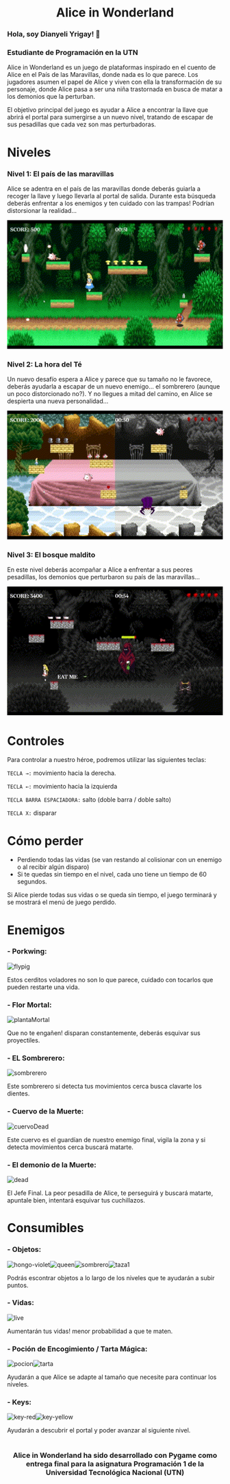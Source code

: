 <h1 align="center">Alice in Wonderland</h1>

### Hola, soy Dianyeli Yrigay! 👋
<h3> Estudiante de Programación en la UTN </h1>

<p>Alice in Wonderland es un juego de plataformas inspirado en el cuento de Alice en el País de las Maravillas, donde nada es lo que parece. Los jugadores asumen el papel de Alice y viven con ella la transformación de su personaje, donde Alice pasa a ser una niña trastornada en busca de matar a los demonios que la perturban.

El objetivo principal del juego es ayudar a Alice a encontrar la llave que abrirá el portal para sumergirse a un nuevo nivel, tratando de escapar de sus pesadillas que cada vez son mas perturbadoras.</p>

# Niveles
### Nivel 1: El país de las maravillas
<p>Alice se adentra en el país de las maravillas donde deberás guiarla a recoger la llave y luego llevarla al portal de salida. Durante esta búsqueda deberás enfrentar a los enemigos y ten cuidado con las trampas! Podrían distorsionar la realidad...</p>
<p align="center">
 <img height=300px src="./images/readme/level_1.gif" alt="banner" />
</p>

### Nivel 2: La hora del Té
<p>Un nuevo desafío espera a Alice y parece que su tamaño no le favorece, deberás ayudarla a escapar de un nuevo enemigo... el sombrerero (aunque un poco distorcionado no?). Y no llegues a mitad del camino, en Alice se despierta una nueva personalidad...</p>
<p align="center">
 <img height=300px src="./images/readme/level_2.gif" alt="banner" />
</p>

### Nivel 3: El bosque maldito
<p>En este nivel deberás acompañar a Alice a enfrentar a sus peores pesadillas, los demonios que perturbaron su país de las maravillas...</p>
<p align="center">
 <img height=300px src="./images/readme/level_3.gif" alt="banner" />
</p>

# Controles
Para controlar a nuestro héroe, podremos utilizar las siguientes teclas:

`TECLA →:` movimiento hacia la derecha.

`TECLA ←:` movimiento hacia la izquierda

`TECLA BARRA ESPACIADORA:` salto (doble barra / doble salto)

`TECLA X:` disparar

# Cómo perder

- Perdiendo todas las vidas (se van restando al colisionar con un enemigo o al recibir algún disparo)
- Si te quedas sin tiempo en el nivel, cada uno tiene un tiempo de 60 segundos.

Si Alice pierde todas sus vidas o se queda sin tiempo, el juego terminará y se mostrará el menú de juego perdido.

# Enemigos

### - Porkwing:
![flypig](https://github.com/Dianyrigay/Game_Alice_in_Wonderland/assets/80293439/d633d343-ee52-4101-9b24-ae6ab7f42323)

Estos cerditos voladores no son lo que parece, cuidado con tocarlos que pueden restarte una vida.

### - Flor Mortal:
![plantaMortal](https://github.com/Dianyrigay/Game_Alice_in_Wonderland/assets/80293439/0d4fda89-54c2-44e4-9678-288bdc371a52)

Que no te engañen! disparan constantemente, deberás esquivar sus proyectiles.

### - EL Sombrerero:
![sombrerero](https://github.com/Dianyrigay/Game_Alice_in_Wonderland/assets/80293439/f3773b85-31d8-4154-a5c9-b9385e22fb74)

Este sombrerero si detecta tus movimientos cerca busca clavarte los dientes.

### - Cuervo de la Muerte:
![cuervoDead](https://github.com/Dianyrigay/Game_Alice_in_Wonderland/assets/80293439/c0ab0ca5-1e30-44c9-a0ae-3ced7ca479ca)

Este cuervo es el guardían de nuestro enemigo final, vigila la zona y si detecta movimientos cerca buscará matarte.

### - El demonio de la Muerte:
![dead](https://github.com/Dianyrigay/Game_Alice_in_Wonderland/assets/80293439/7d999dce-09e0-41bd-a523-5582586949b2)

El Jefe Final. La peor pesadilla de Alice, te perseguirá y buscará matarte, apuntale bien, intentará esquivar tus cuchillazos.

# Consumibles
### - Objetos:
![hongo-violet](https://github.com/Dianyrigay/Game_Alice_in_Wonderland/assets/80293439/230e1f96-a621-470b-901a-c2cda4f4c0b5)![queen](https://github.com/Dianyrigay/Game_Alice_in_Wonderland/assets/80293439/1cd1beeb-1860-4a84-92ac-2f310b3607e2)![sombrero](https://github.com/Dianyrigay/Game_Alice_in_Wonderland/assets/80293439/28f74a9a-33b2-4518-b333-1cca3426844e)![taza1](https://github.com/Dianyrigay/Game_Alice_in_Wonderland/assets/80293439/68f3f0d0-cb5e-4bc1-b98d-9b5c8305eeea)

Podrás escontrar objetos a lo largo de los niveles que te ayudarán a subir puntos.

### - Vidas:
![live](https://github.com/Dianyrigay/Game_Alice_in_Wonderland/assets/80293439/9b9fc8f6-8f07-4824-b68e-62c2366ee2df)

Aumentarán tus vidas! menor probabilidad a que te maten.

### - Poción de Encogimiento / Tarta Mágica:
![pocion](https://github.com/Dianyrigay/Game_Alice_in_Wonderland/assets/80293439/0a588276-2111-42f8-a77f-33dad1d60dc2)![tarta](https://github.com/Dianyrigay/Game_Alice_in_Wonderland/assets/80293439/5f26ecce-7145-4ba8-a994-fa1f40f5e5fc)

Ayudarán a que Alice se adapte al tamaño que necesite para continuar los niveles.

### - Keys:
![key-red](https://github.com/Dianyrigay/Game_Alice_in_Wonderland/assets/80293439/ad37cf10-a766-4688-a559-9c5540202ee0)![key-yellow](https://github.com/Dianyrigay/Game_Alice_in_Wonderland/assets/80293439/61448a93-f44b-4384-8c57-03d50d5b55ea)

Ayudarán a descubrir el portal y poder avanzar al siguiente nivel.

#
<h3 align="center">Alice in Wonderland ha sido desarrollado con Pygame como entrega final para la asignatura Programación 1 de la Universidad Tecnológica Nacional (UTN)</h3>





